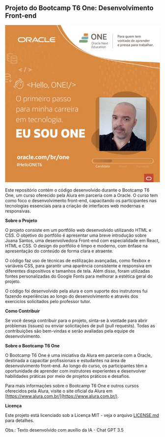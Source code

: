 ## Projeto do Bootcamp T6 One: Desenvolvimento Front-end

![T6 - One](imagem/t6_one.png)

Este repositório contém o código desenvolvido durante o Bootcamp T6 One, um curso oferecido pela Alura em parceria com a Oracle. O curso tem como foco o desenvolvimento front-end, capacitando os participantes nas tecnologias essenciais para a criação de interfaces web modernas e responsivas.

**Sobre o Projeto**

O projeto consiste em um portfólio web desenvolvido utilizando HTML e CSS. O objetivo do portfólio é apresentar uma breve introdução sobre Joana Santos, uma desenvolvedora Front-end com especialidade em React, HTML e CSS. O design do portfólio é limpo e moderno, com ênfase na apresentação do conteúdo de forma clara e atraente.

O código faz uso de técnicas de estilização avançadas, como flexbox e variáveis CSS, para garantir uma aparência consistente e responsiva em diferentes dispositivos e tamanhos de tela. Além disso, foram utilizadas fontes personalizadas do Google Fonts para melhorar a estética geral do projeto.

O código foi desenvolvido pela alura e com suporte dos instrutores fui fazendo experiências ao longo do desenvolvimento e através dos exercicíos solicitados pelo professor tutor.

**Como Contribuir**

Se você deseja contribuir para o projeto, sinta-se à vontade para abrir problemas (issues) ou enviar solicitações de pull (pull requests). Todas as contribuições são bem-vindas e serão avaliadas pela equipe de desenvolvimento.

**Sobre o Bootcamp T6 One**

O Bootcamp T6 One é uma iniciativa da Alura em parceria com a Oracle, destinada a capacitar profissionais e estudantes na área de desenvolvimento front-end. Ao longo do curso, os participantes têm a oportunidade de aprender com instrutores experientes e desenvolver habilidades práticas por meio de projetos práticos e desafios.

Para mais informações sobre o Bootcamp T6 One e outros cursos oferecidos pela Alura, visite o site oficial da Alura em [https://www.alura.com.br/](https://www.alura.com.br/).

**Licença**

Este projeto está licenciado sob a Licença MIT - veja o arquivo [LICENSE.md](LICENSE.md) para detalhes.

Obs.: Texto desenvolvido com auxílio da IA - Chat GPT 3.5
